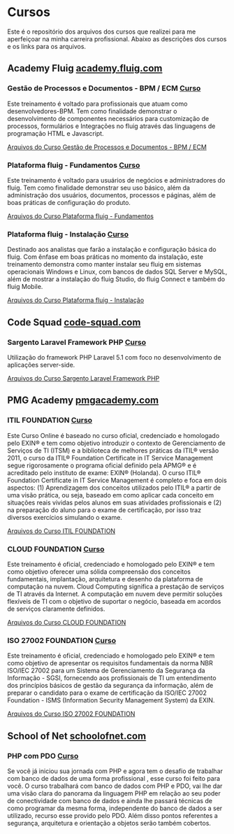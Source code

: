 # Cursos
Este é o repositório dos arquivos dos cursos que realizei para me aperfeiçoar na minha carreira profissional.
Abaixo as descrições dos cursos e os links para os arquivos.

## Academy Fluig [academy.fluig.com](http://www.academy.fluig.com/ "Link para a Escola")

### Gestão de Processos e Documentos - BPM / ECM [Curso](http://www.academy.fluig.com/cursos/gestao-de-processos-e-documentos-bpm-barra-ecm "Link para o Curso")
Este treinamento é voltado para profissionais que atuam como desenvolvedores-BPM.
Tem como finalidade demonstrar o desenvolvimento de componentes necessários para customização de processos, formulários e Integrações no fluig através das linguagens de programação HTML e Javascript.

[Arquivos do Curso Gestão de Processos e Documentos - BPM / ECM](https://github.com/denners777/cursos/tree/master/academy.fluig/gestao_de_processos_e_documentos_bpm_ecm "Arquivos do Curso")

### Plataforma fluig - Fundamentos [Curso](http://www.academy.fluig.com/cursos/plataforma-fluig-fundamentos "Link para o Curso")
Este treinamento é voltado para usuários de negócios e administradores do fluig. 
Tem como finalidade demonstrar seu uso básico, além da administração dos usuários, documentos, processos e páginas, além de boas práticas de configuração do produto.

[Arquivos do Curso Plataforma fluig - Fundamentos](https://github.com/denners777/cursos/tree/master/academy.fluig/plataforma_fluig_fundamentos "Arquivos do Curso")

### Plataforma fluig - Instalação [Curso](http://www.academy.fluig.com/cursos/instalacao "Link para o Curso")
Destinado aos analistas que farão a instalação e configuração básica do fluig.
Com ênfase em boas práticas no momento da instalação, este treinamento demonstra como manter instalar seu fluig em sistemas operacionais Windows e Linux, com bancos de dados SQL Server e MySQL, além de mostrar a instalação do fluig Studio, do fluig Connect e também do fluig Mobile.

[Arquivos do Curso Plataforma fluig - Instalação](https://github.com/denners777/cursos/tree/master/academy.fluig/plataforma_fluig_instalacao_basica "Arquivos do Curso")


## Code Squad [code-squad.com](http://code-squad.com/ "Link para a Escola")

### Sargento Laravel Framework PHP [Curso](http://code-squad.com/curso/laravel-framework-php-curso-online/ "Link para o Curso")
Utilização do framework PHP Laravel 5.1 com foco no desenvolvimento de aplicações server-side.

[Arquivos do Curso Sargento Laravel Framework PHP ](https://github.com/denners777/cursos/tree/master/code-squad/sargento_laravel_framework_php "Arquivos do Curso")

## PMG Academy [pmgacademy.com](http://www.pmgacademy.com/ "Link para a Escola")

### ITIL FOUNDATION [Curso](http://www.pmgacademy.com/pt/products/curso-online-itil-v3-foundation "Link para o Curso")
Este Curso Online é baseado no curso oficial, credenciado e homologado pelo EXIN® e tem como objetivo introduzir o contexto de Gerenciamento de Serviços de TI (ITSM) e a biblioteca de melhores práticas da ITIL® versão 2011, o curso da ITIL® Foundation Certificate in IT Service Management segue rigorosamente o programa oficial definido pela APMG® e é acreditado pelo instituto de exame: EXIN® (Holanda). O curso ITIL® Foundation Certificate in IT Service Management é completo e foca em dois aspectos: (1) Aprendizagem dos conceitos utilizados pelo ITIL® a partir de uma visão prática, ou seja, baseado em como aplicar cada conceito em situações reais vividas pelos alunos em suas atividades profissionais e (2) na preparação do aluno para o exame de certificação, por isso traz diversos exercícios simulando o exame. 

[Arquivos do Curso ITIL FOUNDATION](https://github.com/denners777/cursos/tree/master/pmgacademy/ITIL%20Foundation "Arquivos do Curso")

### CLOUD FOUNDATION [Curso](http://www.pmgacademy.com/pt/products/curso-online-cloud-computing-foundation "Link para o Curso")
Este treinamento é oficial, credenciado e homologado pelo EXIN® e tem como objetivo oferecer uma sólida compreensão dos conceitos fundamentais, implantação, arquitetura e desenho da plataforma de computação na nuvem. Cloud Computing significa a prestação de serviços de TI através da Internet. A computação em nuvem deve permitir soluções flexíveis de TI com o objetivo de suportar o negócio, baseada em acordos de serviços claramente definidos.

[Arquivos do Curso CLOUD FOUNDATION](https://github.com/denners777/cursos/tree/master/pmgacademy/cloud_foundation "Arquivos do Curso")

### ISO 27002 FOUNDATION [Curso](http://www.pmgacademy.com/pt/products/curso-online-iso-27002-foundation-oficial "Link para o Curso")
Este treinamento é oficial, credenciado e homologado pelo EXIN® e tem como objetivo de apresentar os requisitos fundamentais da norma NBR ISO/IEC 27002 para um Sistema de Gerenciamento da Segurança da Informação - SGSI, fornecendo aos profissionais de TI um entendimento dos princípios básicos de gestão da segurança da informação, além de preparar o candidato para o exame de certificação da ISO/IEC 27002 Foundation - ISMS (Information Security Management System) da EXIN. 

[Arquivos do Curso ISO 27002 FOUNDATION](https://github.com/denners777/cursos/tree/master/pmgacademy/ISO%2027002%20Foundation "Arquivos do Curso")

## School of Net [schoolofnet.com](https://www.schoolofnet.com/ "Link para a Escola")

### PHP com PDO [Curso](https://www.schoolofnet.com/curso-php-com-pdo/ "Link para o Curso")
Se você já iniciou sua jornada com PHP e agora tem o desafio de trabalhar com banco de dados de uma forma profissional , esse curso foi feito para você. O curso trabalhará com banco de dados com PHP e PDO, vai lhe dar uma visão clara do panorama da linguagem PHP em relação ao seu poder de conectividade com banco de dados e ainda lhe passará técnicas de como programar da mesma forma, independente do banco de dados a ser utilizado, recurso esse provido pelo PDO. Além disso pontos referentes a segurança, arquitetura e orientação a objetos serão também cobertos.